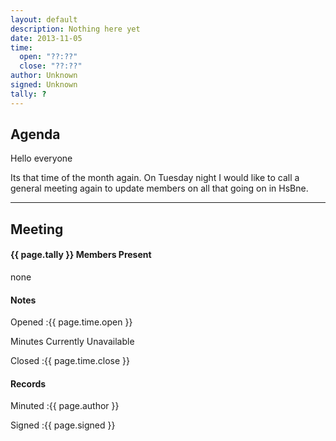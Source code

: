 ```yaml
---
layout: default
description: Nothing here yet
date: 2013-11-05
time:
  open: "??:??"
  close: "??:??"
author: Unknown
signed: Unknown
tally: ?
---
```


## Agenda

Hello everyone

Its that time of the month again.
On Tuesday night I would like to call a general meeting again to update members on all that going on in HsBne.

---

## Meeting

#### {{ page.tally }} Members Present

none

#### Notes

Opened
:{{ page.time.open }}

Minutes Currently Unavailable

Closed
:{{ page.time.close }}

#### Records

Minuted
:{{ page.author }}

Signed
:{{ page.signed }}



